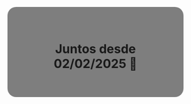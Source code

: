<html lang="pt-BR">
<head>
  <meta charset="UTF-8">
  <title>Contador de Amor</title>
  <style>
    * {
      margin: 0;
      padding: 0;
      box-sizing: border-box;
    }

    html, body {
      height: 100%;
      font-family: 'Arial', sans-serif;
      color: white;
      text-shadow: 2px 2px 4px #000;
    }

    body {
      background-image: url('FOTO_DO_CASAL.jpg');
      background-size: cover;
      background-position: center;
      display: flex;
      align-items: center;
      justify-content: center;
    }

    .contador {
      background: rgba(0, 0, 0, 0.5);
      padding: 40px;
      border-radius: 20px;
      text-align: center;
    }

    .contador h1 {
      font-size: 2em;
      margin-bottom: 20px;
    }

    .tempo {
      font-size: 1.5em;
      font-weight: bold;
    }
  </style>
</head>
<body>
  <div class="contador">
    <h1>Juntos desde 02/02/2025 💖</h1>
    <div class="tempo" id="tempo-decorrido"></div>
  </div>

  <script>
    const dataInicio = new Date("2025-02-02T00:00:00");

    function atualizarTempo() {
      const agora = new Date();
      let diff = agora - dataInicio;

      const minutos = Math.floor(diff / 1000 / 60);
      const dias = Math.floor(minutos / 1440);
      const horas = Math.floor((minutos % 1440) / 60);
      const mins = minutos % 60;

      document.getElementById("tempo-decorrido").innerText =
        `${dias} dias, ${horas} horas e ${mins} minutos juntos 💞`;
    }

    atualizarTempo();
    setInterval(atualizarTempo, 60000);
  </script>
</body>
</html>
